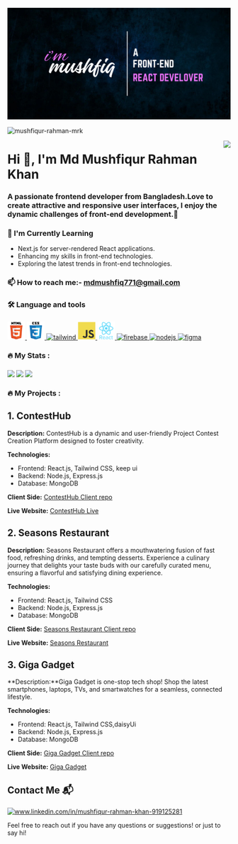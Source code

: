 ![MasterHead](https://raw.githubusercontent.com/mushfiqur-rahman-mrk/fruit-burst/main/images/i%20m%20(1).png)

<p align="left"> <img src="https://komarev.com/ghpvc/?username=mushfiqur-rahman-mrk&label=Profile%20views&color=0e75b6&style=flat" alt="mushfiqur-rahman-mrk" /> </p>
 <img align="right" height="200" src="https://img.etimg.com/thumb/width-420,height-315,imgsize-638053,resizemode-75,msid-84146083/prime/technology-and-startups/booting-up-developer-economy-how-tech-startups-are-helping-coders-build-and-test-software-faster.jpg"  />
 

<h1 align="left">Hi 👋, I'm Md Mushfiqur Rahman Khan</h1>
<h3 align="left">A passionate frontend developer from Bangladesh.Love to create attractive and responsive user interfaces, I enjoy the dynamic challenges of front-end development.🌟</h3>

### 🌱 I'm Currently Learning

- Next.js for server-rendered React applications.
- Enhancing my skills in front-end technologies.
- Exploring the latest trends in front-end technologies.
 
### 📫 How to reach me:- **mdmushfiq771@gmail.com**
###


<h3 align="left">🛠 Language and tools</h3>

###
<p align="left">
  <a href="https://www.w3.org/html/" target="_blank" rel="noreferrer">
    <img src="https://raw.githubusercontent.com/devicons/devicon/master/icons/html5/html5-original-wordmark.svg" alt="html5" width="40" height="40"/>
  </a>
  <a href="https://www.w3schools.com/css/" target="_blank" rel="noreferrer">
    <img src="https://raw.githubusercontent.com/devicons/devicon/master/icons/css3/css3-original-wordmark.svg" alt="css3" width="40" height="40"/>
  </a>
  <a href="https://tailwindcss.com/" target="_blank" rel="noreferrer">
    <img src="https://www.vectorlogo.zone/logos/tailwindcss/tailwindcss-icon.svg" alt="tailwind" width="40" height="40"/>
  </a>
  <a href="https://developer.mozilla.org/en-US/docs/Web/JavaScript" target="_blank" rel="noreferrer">
    <img src="https://raw.githubusercontent.com/devicons/devicon/master/icons/javascript/javascript-original.svg" alt="javascript" width="40" height="40"/>
  </a>
  <a href="https://reactjs.org/" target="_blank" rel="noreferrer">
    <img src="https://raw.githubusercontent.com/devicons/devicon/master/icons/react/react-original-wordmark.svg" alt="react" width="40" height="40"/>
  </a>
  <a href="https://firebase.google.com/" target="_blank" rel="noreferrer">
    <img src="https://www.vectorlogo.zone/logos/firebase/firebase-icon.svg" alt="firebase" width="40" height="40"/>
  </a>
  <a href="https://nodejs.org" target="_blank" rel="noreferrer">
    <img src="https://www.vectorlogo.zone/logos/nodejs/nodejs-icon.svg" alt="nodejs" width="40" height="40"/>
  </a>
 
  <a href="https://www.figma.com/" target="_blank" rel="noreferrer">
    <img src="https://www.vectorlogo.zone/logos/figma/figma-icon.svg" alt="figma" width="40" height="40"/>
  </a>
</p>


<h3 align="left">🔥   My Stats :</h3>

###

![](http://github-profile-summary-cards.vercel.app/api/cards/profile-details?username=mushfiqur-rahman-mrk&theme=nightowl)
![](http://github-profile-summary-cards.vercel.app/api/cards/stats?username=mushfiqur-rahman-mrk&theme=nightowl)
![](http://github-profile-summary-cards.vercel.app/api/cards/repos-per-language?username=mushfiqur-rahman-mrk&theme=nightowl)


<h3 align="left">🔥   My Projects :</h3>

###
## 1. ContestHub

**Description:** ContestHub is a dynamic and user-friendly Project Contest Creation Platform designed to foster creativity.

**Technologies:**
- Frontend: React.js, Tailwind CSS, keep ui
- Backend: Node.js, Express.js
- Database: MongoDB

**Client Side:** [ContestHub Client repo](https://github.com/mushfiqur-rahman-mrk/contestHub-client)

**Live Website:** [ContestHub Live](https://contest-hub-49839.web.app/)

## 2. Seasons Restaurant

**Description:** Seasons Restaurant offers a mouthwatering fusion of fast food, refreshing drinks, and tempting desserts. Experience a culinary journey that delights your taste buds with our carefully curated menu, ensuring a flavorful and satisfying dining experience. 

**Technologies:**
- Frontend: React.js, Tailwind CSS
- Backend: Node.js, Express.js
- Database: MongoDB

**Client Side:** [Seasons Restaurant Client repo](https://github.com/mushfiqur-rahman-mrk/seasons-resturent-client)

**Live Website:** [Seasons Restaurant](https://seasons-c1591.web.app)

## 3. Giga Gadget

**Description:**Giga Gadget is one-stop tech shop! Shop the latest smartphones, laptops, TVs, and smartwatches for a seamless, connected lifestyle.

**Technologies:**
- Frontend: React.js, Tailwind CSS,daisyUi
- Backend: Node.js, Express.js
- Database: MongoDB

**Client Side:** [Giga Gadget Client repo](https://github.com/mushfiqur-rahman-mrk/giga-gadget-client)

**Live Website:** [Giga Gadget](https://giga-gadget.web.app/)

###

<h2 align="left">Contact Me 📬</h3>
<p align="left">
<a href="www.linkedin.com/in/mushfiqur-rahman-mrk" target="blank"><img align="center" src="https://raw.githubusercontent.com/rahuldkjain/github-profile-readme-generator/master/src/images/icons/Social/linked-in-alt.svg" alt="www.linkedin.com/in/mushfiqur-rahman-khan-919125281" height="30" width="40" /></a>
</p>

Feel free to reach out if you have any questions or suggestions! or just to say hi!

###



 
